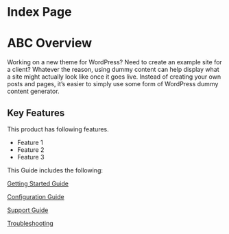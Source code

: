 # Index Page
# ABC Overview
Working on a new theme for WordPress? Need to create an example site for a client? Whatever the reason, using dummy content can help display what a site might actually look like once it goes live. Instead of creating your own posts and pages, it’s easier to simply use some form of WordPress dummy content generator.
## Key Features
This product has following features.
- Feature 1
- Feature 2
- Feature 3
 
This Guide includes the following:

[Getting Started Guide](GettingStarted.md)

[Configuration Guide](demoPT.md)

[Support Guide](Supportguide.md)

[Troubleshooting](troubleshooting.md)


